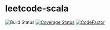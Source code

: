 # leetcode-scala

![Build Status](https://github.com/dzlab/leetcode-scala/workflows/Scala%20CI/badge.svg)
[![Coverage Status](https://coveralls.io/repos/github/dzlab/leetcode-scala/badge.svg)](https://coveralls.io/github/dzlab/leetcode-scala)
[![CodeFactor](https://www.codefactor.io/repository/github/dzlab/leetcode-scala/badge)](https://www.codefactor.io/repository/github/dzlab/leetcode-scala)
